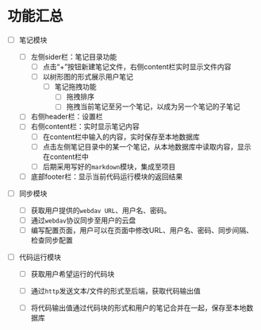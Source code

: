 # 功能汇总

- [ ] 笔记模块

  - [ ] 左侧sider栏：笔记目录功能
    - [ ] 点击“+”按钮新建笔记文件，右侧content栏实时显示文件内容
    - [ ] 以树形图的形式展示用户笔记
      - [ ] 笔记拖拽功能
        - [ ] 拖拽排序
        - [ ] 拖拽当前笔记至另一个笔记，以成为另一个笔记的子笔记
  - [ ] 右侧header栏：设置栏
  - [ ] 右侧content栏：实时显示笔记内容
    - [ ] 在content栏中输入的内容，实时保存至本地数据库
    - [ ] 点击左侧笔记目录中的某一个笔记，从本地数据库中读取内容，显示在content栏中
    - [ ] 后期采用写好的`markdown`模块，集成至项目
  - [ ] 底部footer栏：显示当前代码运行模块的返回结果

- [ ] 同步模块

  - [ ] 获取用户提供的`webdav URL`、用户名、密码。
  - [ ] 通过`webdav`协议同步至用户的云盘
  - [ ] 编写配置页面，用户可以在页面中修改URL、用户名、密码、同步间隔、检查同步配置

- [ ] 代码运行模块

  - [ ] 获取用户希望运行的代码块

  - [ ] 通过`http`发送文本/文件的形式至后端，获取代码输出值

  - [ ] 将代码输出值通过代码块的形式和用户的笔记合并在一起，保存至本地数据库

    

